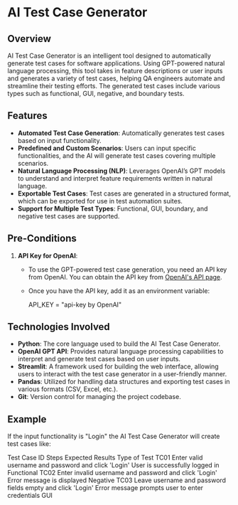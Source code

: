 # AI Test Case Generator

## Overview
AI Test Case Generator is an intelligent tool designed to automatically generate test cases for software applications. Using GPT-powered natural language processing, this tool takes in feature descriptions or user inputs and generates a variety of test cases, helping QA engineers automate and streamline their testing efforts. The generated test cases include various types such as functional, GUI, negative, and boundary tests.

## Features
- **Automated Test Case Generation**: Automatically generates test cases based on input functionality.
- **Predefined and Custom Scenarios**: Users can input specific functionalities, and the AI will generate test cases covering multiple scenarios.
- **Natural Language Processing (NLP)**: Leverages OpenAI’s GPT models to understand and interpret feature requirements written in natural language.
- **Exportable Test Cases**: Test cases are generated in a structured format, which can be exported for use in test automation suites.
- **Support for Multiple Test Types**: Functional, GUI, boundary, and negative test cases are supported.
  
## Pre-Conditions
1. **API Key for OpenAI**: 
   - To use the GPT-powered test case generation, you need an API key from OpenAI. You can obtain the API key from [OpenAI's API page](https://platform.openai.com/signup).
   - Once you have the API key, add it as an environment variable:
     
      API_KEY = "api-key by OpenAI"
     

## Technologies Involved
- **Python**: The core language used to build the AI Test Case Generator.
- **OpenAI GPT API**: Provides natural language processing capabilities to interpret and generate test cases based on user inputs.
- **Streamlit**: A framework used for building the web interface, allowing users to interact with the test case generator in a user-friendly manner.
- **Pandas**: Utilized for handling data structures and exporting test cases in various formats (CSV, Excel, etc.).
- **Git**: Version control for managing the project codebase.


## Example
If the input functionality is "Login" the AI Test Case Generator will create test cases like:

Test Case ID	Steps	Expected Results	Type of Test
TC01	Enter valid username and password and click 'Login'	User is successfully logged in	Functional
TC02	Enter invalid username and password and click 'Login'	Error message is displayed	Negative
TC03	Leave username and password fields empty and click 'Login'	Error message prompts user to enter credentials	GUI


